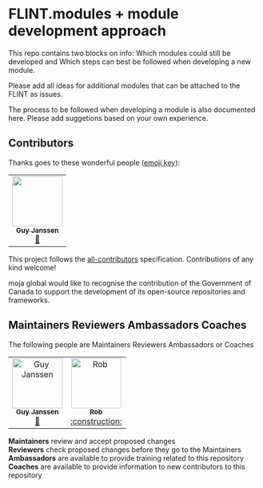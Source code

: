 # FLINT.modules + module development approach
This repo contains two blocks on info: Which modules could still be developed and Which steps can best be followed when developing a new module. 

Please add all ideas for additional modules that can be attached to the FLINT as issues. 

The process to be followed when developing a module is also documented here. Please add suggetions based on your own experience. 


## Contributors

Thanks goes to these wonderful people ([emoji key](https://allcontributors.org/docs/en/emoji-key)): 

<!-- ALL-CONTRIBUTORS-LIST:START - Do not remove or modify this section -->
<!-- prettier-ignore-start -->
<!-- markdownlint-disable -->
<table>
  <tr>
    <td align="center"><a href="https://github.com/gmajan"><img src="https://avatars0.githubusercontent.com/u/8733319?v=4" width="100px;" alt=""/><br /><sub><b>Guy Janssen</b></sub></a><br /><a href="#maintenance-gmajan" title="Maintenance">🚧</a></td>
   </td>
  </tr>
</table>

<!-- markdownlint-enable -->
<!-- prettier-ignore-end -->
<!-- ALL-CONTRIBUTORS-LIST:END -->

This project follows the [all-contributors](https://github.com/all-contributors/all-contributors) specification. Contributions of any kind welcome!  

moja global would like to recognise the contribution of the Government of Canada to support the development of its open-source repositories and frameworks.
  
  
## Maintainers Reviewers Ambassadors Coaches

The following people are Maintainers Reviewers Ambassadors or Coaches

<table><tr><td align="center"><a href="https://github.com/gmajan"><img src="https://avatars0.githubusercontent.com/u/8733319?v=4" width="100px;" alt="Guy Janssen"/><br /><sub><b>Guy Janssen</b></sub></a><br /><a href="#maintenance-gmajan" title="Maintenance">🚧</a></td>
  <td align="center"><a href="https://github.com/RobboW"><img src="https://avatars0.githubusercontent.com/u/8421695?s=400&u=0952f478b8830e48e61add60c41aafd98779c8a8&v=4" width="100px;" alt="Rob"/><br /><sub><b>Rob</b></sub></a><br /><a href="#maintenance-rob" title="Maintenance">:construction:</a></td></tr></table>

**Maintainers** review and accept proposed changes  
**Reviewers** check proposed changes before they go to the Maintainers  
**Ambassadors** are available to provide training related to this repository  
**Coaches** are available to provide information to new contributors to this repository  

